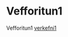 # Vefforitun1
Vefforitun1
[verkefni1]([https://www.google.com](https://github.com/karlpv/Tol107-Vefforitun/blob/main/verkefni1/index.html)https://github.com/karlpv/Tol107-Vefforitun/blob/main/verkefni1/index.html)
